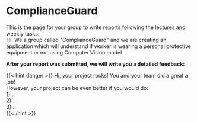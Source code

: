 # **ComplianceGuard** 

This is the page for your group to write reports following the lectures and weekly tasks:  
Hi! We a group called "ComplianceGuard" and we are creating an application which will understand if worker is wearing a personal protective equipment or not using Computer Vision model

**After your report was submitted, we will write you a detailed feedback:** 

{{< hint danger >}}
Hi, your project rocks! You and your team did a great a job!  
However, your project can be even better if you would do:   
1)...  
2)...  
3)...  
{{< /hint >}}
